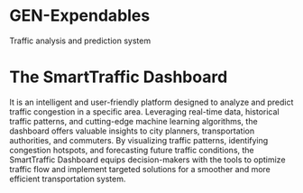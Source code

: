# GEN-Expendables
Traffic analysis and prediction system

# The SmartTraffic Dashboard
It is an intelligent and user-friendly platform designed to analyze and predict traffic congestion in a specific area. Leveraging real-time data, historical traffic patterns, and cutting-edge machine learning algorithms, the dashboard offers valuable insights to city planners, transportation authorities, and commuters. By visualizing traffic patterns, identifying congestion hotspots, and forecasting future traffic conditions, the SmartTraffic Dashboard equips decision-makers with the tools to optimize traffic flow and implement targeted solutions for a smoother and more efficient transportation system.
